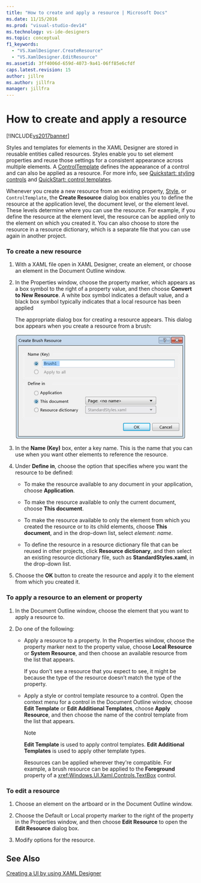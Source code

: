 ```yaml
---
title: "How to create and apply a resource | Microsoft Docs"
ms.date: 11/15/2016
ms.prod: "visual-studio-dev14"
ms.technology: vs-ide-designers
ms.topic: conceptual
f1_keywords:
  - "VS.XamlDesigner.CreateResource"
  - "VS.XamlDesigner.EditResource"
ms.assetid: 3ff4006d-659d-4073-9a41-06ff85e6cfdf
caps.latest.revision: 15
author: jillre
ms.author: jillfra
manager: jillfra
---
```

# How to create and apply a resource
[!INCLUDE[vs2017banner](../includes/vs2017banner.md)]

Styles and templates for elements in the XAML Designer are stored in reusable entities called resources. Styles enable you to set element properties and reuse those settings for a consistent appearance across multiple elements. A [ControlTemplate](https://msdn.microsoft.com/library/windows/apps/windows.ui.xaml.controls.controltemplate.aspx) defines the appearance of a control and can also be applied as a resource. For more info, see [Quickstart: styling controls](http://go.microsoft.com/fwlink/?LinkID=248239) and [QuickStart: control templates](http://go.microsoft.com/fwlink/?LinkID=247982).

 Whenever you create a new resource from an existing property, [Style](https://msdn.microsoft.com/library/windows/apps/windows.ui.xaml.style.aspx), or `ControlTemplate`, the **Create Resource** dialog box enables you to define the resource at the application level, the document level, or the element level. These levels determine where you can use the resource. For example, if you define the resource at the element level, the resource can be applied only to the element on which you created it. You can also choose to store the resource in a resource dictionary, which is a separate file that you can use again in another project.

### To create a new resource

1. With a XAML file open in XAML Designer, create an element, or choose an element in the Document Outline window.

2. In the Properties window, choose the property marker, which appears as a box symbol to the right of a property value, and then choose **Convert to New Resource**. A white box symbol indicates a default value, and a black box symbol typically indicates that a local resource has been applied

     The appropriate dialog box for creating a resource appears. This dialog box appears when you create a resource from a brush:

     ![Create Resource Dialog Box](../designers/media/xaml-create-resource.png "xaml_create_resource")

3. In the **Name (Key)** box, enter a key name. This is the name that you can use when you want other elements to reference the resource.

4. Under **Define in**, choose the option that specifies where you want the resource to be defined:

    - To make the resource available to any document in your application, choose **Application**.

    - To make the resource available to only the current document, choose **This document**.

    - To make the resource available to only the element from which you created the resource or to its child elements, choose **This document**, and in the drop-down list, select *element*: *name*.

    - To define the resource in a resource dictionary file that can be reused in other projects, click **Resource dictionary**, and then select an existing resource dictionary file, such as **StandardStyles.xaml**, in the drop-down list.

5. Choose the **OK** button to create the resource and apply it to the element from which you created it.

### To apply a resource to an element or property

1. In the Document Outline window, choose the element that you want to apply a resource to.

2. Do one of the following:

   - Apply a resource to a property. In the Properties window, choose the property marker next to the property value, choose **Local Resource** or **System Resource**, and then choose an available resource from the list that appears.

      If you don't see a resource that you expect to see, it might be because the type of the resource doesn’t match the type of the property.

   - Apply a style or control template resource to a control. Open the context menu for a control in the Document Outline window, choose **Edit Template** or **Edit Additional Templates**, choose **Apply Resource**, and then choose the name of the control template from the list that appears.

     > [!NOTE]
     > **Edit Template** is used to apply control templates. **Edit Additional Templates** is used to apply other template types.

     Resources can be applied wherever they're compatible. For example, a brush resource can be applied to the **Foreground** property of a <xref:Windows.UI.Xaml.Controls.TextBox> control.

### To edit a resource

1. Choose an element on the artboard or in the Document Outline window.

2. Choose the Default or Local property marker to the right of the property in the Properties window, and then choose **Edit Resource** to open the **Edit Resource** dialog box.

3. Modify options for the resource.

## See Also
 [Creating a UI by using XAML Designer](../designers/creating-a-ui-by-using-xaml-designer-in-visual-studio.md)
